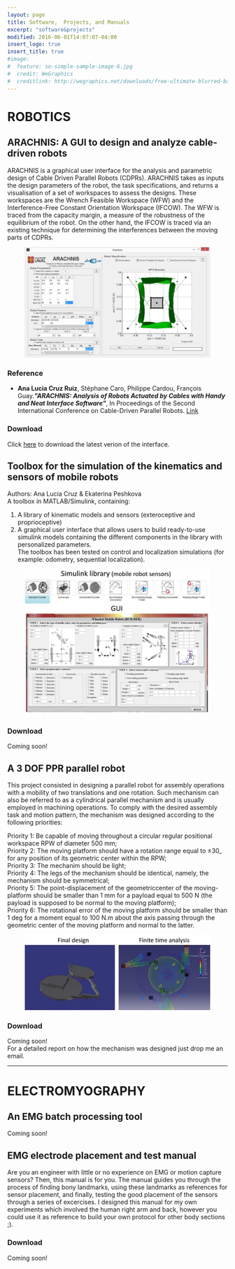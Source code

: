 ```yaml
---
layout: page
title: Software,  Projects, and Manuals
excerpt: "software&projects"
modified: 2016-06-01T14:07:07-04:00
insert_logo: true
insert_title: true
#image:
#  feature: so-simple-sample-image-6.jpg
#  credit: WeGraphics
#  creditlink: http://wegraphics.net/downloads/free-ultimate-blurred-background-pack/
---
```


# ROBOTICS

##  ARACHNIS: A GUI to design and analyze cable-driven robots 

ARACHNIS is a graphical user interface for the analysis and parametric design of Cable Driven Parallel Robots (CDPRs). ARACHNIS takes as inputs the design parameters of the robot, the task specifications, and returns a visualisation of a set of workspaces to assess the designs. These workspaces are the  Wrench Feasible Workspace (WFW) and the Interference-Free Constant Orientation Workspace (IFCOW). The WFW is traced from the capacity margin, a measure of the robustness of the equilibrium of the robot. On the other hand, the IFCOW is traced via an existing technique for determining the interferences between the moving parts of CDPRs.

<figure>
	<a href="/images/cable_robot_interface.jpg"><img src="/images/cable_robot_interface.jpg" alt="image"></a>
</figure>


### Reference
* **Ana Lucia Cruz Ruiz**, Stéphane Caro, Philippe Cardou, François Guay.***"ARACHNIS: Analysis of Robots Actuated by Cables with Handy and Neat Interface Software"***, In Proceedings of the Second International Conference on Cable-Driven Parallel Robots. [Link](http://link.springer.com/chapter/10.1007/978-3-319-09489-2_21#page-1)


### Download

Click [here](/share/Arachnis20.zip) to download the latest verion of the interface.

## Toolbox for the simulation of the kinematics and sensors of mobile robots 

Authors: Ana Lucia Cruz & Ekaterina Peshkova  
A toolbox in MATLAB/Simulink, containing:  
1) A library of kinematic models and sensors (exteroceptive and proprioceptive)    
2) A graphical user interface that allows users to build ready-to-use simulink models containing the different components in the library with personalized parameters.  
The toolbox has been tested on control and  localization simulations (for example: odometry, sequential localization).

<figure>
	<a href="/images/GUI_mobilerobot.jpg"><img src="/images/GUI_mobilerobot.jpg" alt="image"></a>
</figure>

### Download

Coming soon!


##  A 3 DOF PPR parallel robot

This project consisted in designing a parallel robot for assembly operations with a mobility of two translations and one rotation. Such mechanism can also be referred to as a cylindrical parallel mechanism and is usually employed in machining operations. To comply with the desired assembly task and motion pattern, the mechanism was designed according to the following priorities:

Priority 1: Be capable of moving throughout a circular regular positional workspace 
RPW of diameter 500 mm;  
Priority 2: The moving platform should have a rotation range equal to ±30_ for any 
position of its geometric center within the RPW;   
Priority 3: The mechanim should be light;  
Priority 4: The legs of the mechanism should be identical, namely, the mechanism 
should be symmetrical;  
Priority 5: The point-displacement of the geometriccenter of the moving-platform 
should be smaller than 1 mm for a payload equal to 500 N (the payload is supposed to 
be normal to the moving platform);  
Priority 6: The rotational error of the moving platform should be smaller than 1 deg for 
a moment equal to 100 N.m about the axis passing through the geometric center of the 
moving platform and normal to the latter.
<figure>
	<a href="/images/PPR_robot.jpg"><img src="/images/PPR_robot.jpg" alt="image"></a>
</figure>


### Download
Coming soon!  
For a detailed report on how the mechanism was designed just drop me an email.

<hr>

# ELECTROMYOGRAPHY

##  An EMG batch processing tool
Coming soon!

## EMG electrode placement and test manual  

Are you an engineer with little or no experience on EMG or motion capture sensors? Then, this manual is for you. 
The manual guides you through the process of finding bony landmarks, using these landmarks as references for sensor placement, and finally, testing the good placement of the sensors through a series of excercises.
I designed this manual for my own experiments which involved the human right arm and back, however you could use it as reference to build your own protocol for other body sections ;).

### Download

Coming soon!
